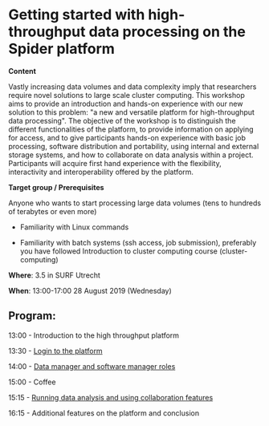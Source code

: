 # Getting started with high-throughput data processing on the Spider platform

**Content**

Vastly increasing data volumes and data complexity imply that researchers require novel solutions to large scale cluster
computing. This workshop aims to provide an introduction and hands-on experience with our new solution to this problem: 
"a new and versatile platform for high-throughput data processing". The objective of the workshop is to distinguish the 
different functionalities of the platform, to provide information on applying for access, and to give participants 
hands-on experience with basic job processing, software distribution and portability, using internal and external 
storage systems, and how to collaborate on data analysis within a project. Participants will acquire first hand experience
with the flexibility, interactivity and interoperability offered by the  platform.

**Target group / Prerequisites**

Anyone who wants to start processing large data volumes (tens to hundreds of terabytes or even more)

  - Familiarity with Linux commands
  
  - Familiarity with batch systems (ssh access, job submission), preferably you have followed Introduction to cluster computing course (cluster-computing)

**Where**: 3.5 in SURF Utrecht

**When**: 13:00-17:00 28 August 2019 (Wednesday)

**Program**:
--------
13:00 - Introduction to the high throughput platform

13:30 - [Login to the platform](https://github.com/sara-nl/2019-08-28-htdp-elixir/blob/gh-pages/_episodes/login-to-spider.md)

14:00 - [Data manager and software manager roles](https://github.com/sara-nl/2019-08-28-htdp-elixir/blob/gh-pages/_episodes/demo-spider-roles.md)

15:00 - Coffee

15:15 - [Running data analysis and using collaboration features](https://github.com/sara-nl/2019-08-28-htdp-elixir/blob/gh-pages/_episodes/run-spider-jobs.md)

16:15 - Additional features on the platform and conclusion
